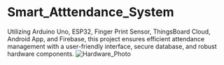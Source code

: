 # Smart_Atttendance_System
Utilizing Arduino Uno, ESP32, Finger Print Sensor, ThingsBoard Cloud, Android App, and Firebase, this project ensures efficient attendance management with a user-friendly interface, secure database, and robust hardware components.
![Hardware_Photo](https://github.com/i-am-sai/Smart_Atttendance_System/assets/131809064/95884622-5fc7-4b46-8f0a-459ae584aa3c)
